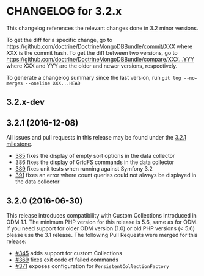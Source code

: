 CHANGELOG for 3.2.x
===================

This changelog references the relevant changes done in 3.2 minor versions.

To get the diff for a specific change, go to
https://github.com/doctrine/DoctrineMongoDBBundle/commit/XXX
where XXX is the commit hash. To get the diff between two versions, go to
https://github.com/doctrine/DoctrineMongoDBBundle/compare/XXX...YYY
where XXX and YYY are the older and newer versions, respectively.

To generate a changelog summary since the last version, run
`git log --no-merges --oneline XXX...HEAD`

3.2.x-dev
---------

3.2.1 (2016-12-08)
------------------

All issues and pull requests in this release may be found under the [3.2.1 milestone](https://github.com/doctrine/DoctrineMongoDBBundle/issues?q=milestone%3A3.2.1).

 * [385](https://github.com/doctrine/DoctrineMongoDBBundle/pull/385) fixes the display of empty sort options in the data collector
 * [386](https://github.com/doctrine/DoctrineMongoDBBundle/pull/386) fixes the display of GridFS commands in the data collector
 * [389](https://github.com/doctrine/DoctrineMongoDBBundle/pull/389) fixes unit tests when running against Symfony 3.2
 * [391](https://github.com/doctrine/DoctrineMongoDBBundle/pull/391) fixes an error where count queries could not always be displayed in the data collector

3.2.0 (2016-06-30)
------------------

This release introduces compatibility with Custom Collections introduced in
ODM 1.1. The minimum PHP version for this release is 5.6, same as for ODM.
If you need support for older ODM version (1.0) or old PHP versions (< 5.6)
please use the 3.1 release. The following Pull Requests were merged for this release:

 * [#345](https://github.com/doctrine/DoctrineMongoDBBundle/pull/345) adds support for custom Collections
 * [#369](https://github.com/doctrine/DoctrineMongoDBBundle/pull/369) fixes exit code of failed commands
 * [#371](https://github.com/doctrine/DoctrineMongoDBBundle/pull/371) exposes configuration for `PersistentCollectionFactory`
